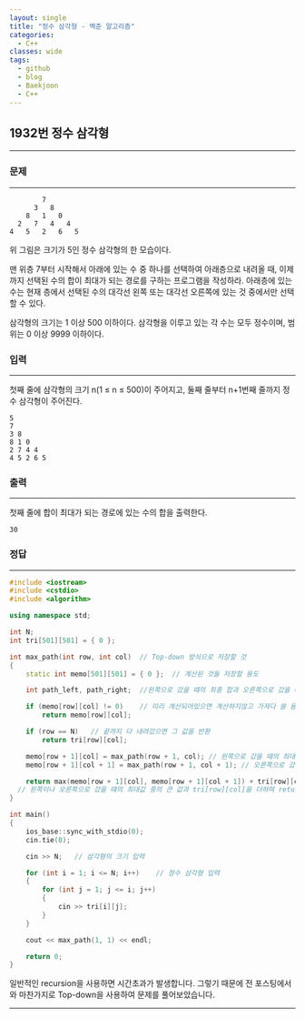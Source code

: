 ```yaml
---
layout: single
title: "정수 삼각형 - 백준 알고리즘"
categories:
  - C++
classes: wide
tags:
  - github
  - blog
  - Baekjoon
  - C++
---
```

## 1932번 **정수 삼각형**
---

### 문제
---
```
        7
      3   8
    8   1   0
  2   7   4   4
4   5   2   6   5
```
위 그림은 크기가 5인 정수 삼각형의 한 모습이다.

맨 위층 7부터 시작해서 아래에 있는 수 중 하나를 선택하여 아래층으로 내려올 때, 이제까지 선택된 수의 합이 최대가 되는 경로를 구하는 프로그램을 작성하라. 아래층에 있는 수는 현재 층에서 선택된 수의 대각선 왼쪽 또는 대각선 오른쪽에 있는 것 중에서만 선택할 수 있다.

삼각형의 크기는 1 이상 500 이하이다. 삼각형을 이루고 있는 각 수는 모두 정수이며, 범위는 0 이상 9999 이하이다.  

### 입력
---
첫째 줄에 삼각형의 크기 n(1 ≤ n ≤ 500)이 주어지고, 둘째 줄부터 n+1번째 줄까지 정수 삼각형이 주어진다.   
```
5
7
3 8
8 1 0
2 7 4 4
4 5 2 6 5
```

### 출력
---
첫째 줄에 합이 최대가 되는 경로에 있는 수의 합을 출력한다.  
```
30
```

### 정답
---
```c++
#include <iostream>
#include <cstdio>
#include <algorithm>

using namespace std;

int N;
int tri[501][501] = { 0 };

int max_path(int row, int col)	// Top-down 방식으로 저장할 것
{
	static int memo[501][501] = { 0 };	// 계산된 것들 저장할 용도

	int path_left, path_right;	//왼쪽으로 갔을 떄의 최종 합과 오른쪽으로 갔을 때의 최종 합 저장 용도

	if (memo[row][col] != 0)	// 미리 계산되어있으면 계산하지않고 가져다 쓸 용도
		return memo[row][col];

	if (row == N)	// 끝까지 다 내려갔으면 그 값을 반환
		return tri[row][col];

	memo[row + 1][col] = max_path(row + 1, col); // 왼쪽으로 갔을 때의 최대값을 memo에 저장
	memo[row + 1][col + 1] = max_path(row + 1, col + 1); // 오른쪽으로 갔을 때의 최대값을 memo에 저장

	return max(memo[row + 1][col], memo[row + 1][col + 1]) + tri[row][col];
  // 왼쪽이나 오른쪽으로 갔을 떄의 최대값 중의 큰 값과 tri[row][col]을 더하여 return
}

int main()
{
	ios_base::sync_with_stdio(0);
	cin.tie(0);

	cin >> N;	// 삼각형의 크기 입력

	for (int i = 1; i <= N; i++)	// 정수 삼각형 입력
	{
		for (int j = 1; j <= i; j++)
		{
			cin >> tri[i][j];
		}
	}

	cout << max_path(1, 1) << endl;

	return 0;
}
```
일반적인 recursion을 사용하면 시간초과가 발생합니다. 그렇기 때문에 전 포스팅에서와 마찬가지로 Top-down을 사용하여 문제를 풀어보았습니다.

---
